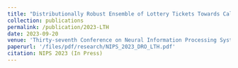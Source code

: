 ```yaml
---
title: "Distributionally Robust Ensemble of Lottery Tickets Towards Calibrated Sparse Network Training"
collection: publications
permalink: /publication/2023-LTH
date: 2023-09-20
venue: 'Thirty-seventh Conference on Neural Information Processing Systems'
paperurl: '/files/pdf/research/NIPS_2023_DRO_LTH.pdf'
citation: NIPS 2023 (In Press)
---
```


